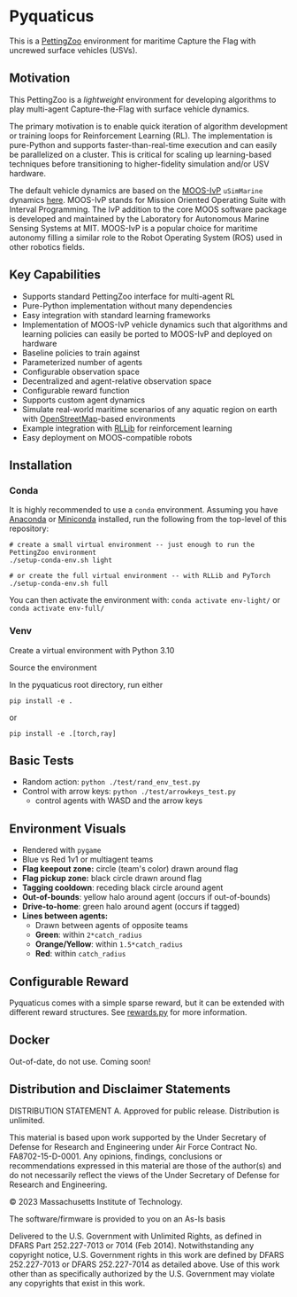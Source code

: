 # Pyquaticus
This is a [PettingZoo](https://pettingzoo.farama.org/) environment for maritime Capture the Flag with uncrewed surface vehicles (USVs).

## Motivation
This PettingZoo is a _lightweight_ environment for developing algorithms to play multi-agent Capture-the-Flag with surface vehicle dynamics.

The primary motivation is to enable quick iteration of algorithm development or training loops for Reinforcement Learning (RL). The implementation is pure-Python and supports faster-than-real-time execution and can easily be parallelized on a cluster. This is critical for scaling up learning-based techniques before transitioning to higher-fidelity simulation and/or USV hardware.

The default vehicle dynamics are based on the [MOOS-IvP](https://oceanai.mit.edu/moos-ivp/pmwiki/pmwiki.php?n=Main.HomePage) `uSimMarine` dynamics [here](https://oceanai.mit.edu/ivpman/pmwiki/pmwiki.php?n=IvPTools.USimMarine). MOOS-IvP stands for Mission Oriented Operating Suite with Interval Programming. The IvP addition to the core MOOS software package is developed and maintained by the Laboratory for Autonomous Marine Sensing Systems at MIT. MOOS-IvP is a popular choice for maritime autonomy filling a similar role to the Robot Operating System (ROS) used in other robotics fields.

## Key Capabilities
* Supports standard PettingZoo interface for multi-agent RL
* Pure-Python implementation without many dependencies
* Easy integration with standard learning frameworks
* Implementation of MOOS-IvP vehicle dynamics such that algorithms and learning policies can easily be ported to MOOS-IvP and deployed on hardware
* Baseline policies to train against
* Parameterized number of agents
* Configurable observation space
* Decentralized and agent-relative observation space
* Configurable reward function
* Supports custom agent dynamics
* Simulate real-world maritime scenarios of any aquatic region on earth with [OpenStreetMap](https://www.openstreetmap.org/)-based environments
* Example integration with [RLLib](https://docs.ray.io/en/latest/rllib/index.html) for reinforcement learning
* Easy deployment on MOOS-compatible robots  


## Installation
### Conda
It is highly recommended to use a `conda` environment. Assuming you have [Anaconda](https://www.anaconda.com/) or [Miniconda](https://docs.conda.io/en/latest/miniconda.html) installed, run the following from the top-level of this repository:

```
# create a small virtual environment -- just enough to run the PettingZoo environment
./setup-conda-env.sh light
```

```
# or create the full virtual environment -- with RLLib and PyTorch
./setup-conda-env.sh full
```

You can then activate the environment with: `conda activate env-light/` or `conda activate env-full/`
### Venv
Create a virtual environment with Python 3.10

Source the environment

In the pyquaticus root directory, run either
```
pip install -e .
```
or
```
pip install -e .[torch,ray]
```

## Basic Tests

* Random action: `python ./test/rand_env_test.py`
* Control with arrow keys: `python ./test/arrowkeys_test.py`
  * control agents with WASD and the arrow keys

## Environment Visuals

* Rendered with `pygame`
* Blue vs Red 1v1 or multiagent teams
* **Flag keepout zone:** circle (team's color) drawn around flag
* **Flag pickup zone:** black circle drawn around flag
* **Tagging cooldown**: receding black circle around agent
* **Out-of-bounds**: yellow halo around agent (occurs if out-of-bounds)
* **Drive-to-home**: green halo around agent (occurs if tagged)
* **Lines between agents:**
  * Drawn between agents of opposite teams
  * **Green**: within `2*catch_radius`
  * **Orange/Yellow**: within `1.5*catch_radius`
  * **Red**: within `catch_radius`

## Configurable Reward

Pyquaticus comes with a simple sparse reward, but it can be extended with different reward structures. See [rewards.py](https://github.com/mit-ll-trusted-autonomy/pyquaticus/blob/main/pyquaticus/utils/rewards.py) for more information.

## Docker

Out-of-date, do not use. Coming soon!

## Distribution and Disclaimer Statements

DISTRIBUTION STATEMENT A. Approved for public release. Distribution is unlimited.

This material is based upon work supported by the Under Secretary of Defense for Research and Engineering under Air Force Contract No. FA8702-15-D-0001. Any opinions, findings, conclusions or recommendations expressed in this material are those of the author(s) and do not necessarily reflect the views of the Under Secretary of Defense for Research and Engineering.

© 2023 Massachusetts Institute of Technology.

The software/firmware is provided to you on an As-Is basis

Delivered to the U.S. Government with Unlimited Rights, as defined in DFARS Part 252.227-7013 or 7014 (Feb 2014). Notwithstanding any copyright notice, U.S. Government rights in this work are defined by DFARS 252.227-7013 or DFARS 252.227-7014 as detailed above. Use of this work other than as specifically authorized by the U.S. Government may violate any copyrights that exist in this work.

